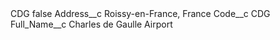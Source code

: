 <?xml version="1.0" encoding="UTF-8"?>
<CustomMetadata xmlns="http://soap.sforce.com/2006/04/metadata" xmlns:xsi="http://www.w3.org/2001/XMLSchema-instance" xmlns:xsd="http://www.w3.org/2001/XMLSchema">
    <label>CDG</label>
    <protected>false</protected>
    <values>
        <field>Address__c</field>
        <value xsi:type="xsd:string">Roissy-en-France, France</value>
    </values>
    <values>
        <field>Code__c</field>
        <value xsi:type="xsd:string">CDG</value>
    </values>
    <values>
        <field>Full_Name__c</field>
        <value xsi:type="xsd:string">Charles de Gaulle Airport</value>
    </values>
</CustomMetadata>
